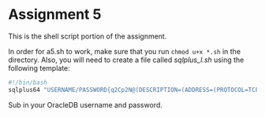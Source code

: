 # Assignment 5
This is the shell script portion of the assignment.

In order for a5.sh to work, make sure that you run `chmod u+x *.sh` in the directory.
Also, you will need to create a file called *sqlplus_l.sh* using the following template:

```bash
#!/bin/bash
sqlplus64 "USERNAME/PASSWORD{q2Cp2N@(DESCRIPTION=(ADDRESS=(PROTOCOL=TCP)(Host=oracle.scs.ryerson.ca)(Port=1521))(CONNECT_DATA=(SID=orcl)))" $1
```

Sub in your OracleDB username and password.
